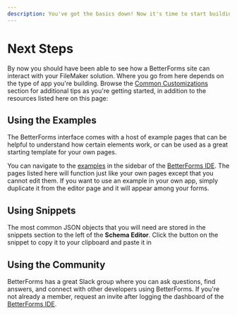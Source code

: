 ```yaml
---
description: You've got the basics down! Now it's time to start building out your app
---
```


# Next Steps

By now you should have been able to see how a BetterForms site can interact with your FileMaker solution. Where you go from here depends on the type of app you're building. Browse the [Common Customizations](../common-customizations/) section for additional tips as you're getting started, in addition to the resources listed here  on this page:

## Using the Examples

The BetterForms interface comes with a host of example pages that can be helpful to understand how certain elements work, or can be used as a great starting template for your own pages.

You can navigate to the [examples](https://app.fmbetterforms.com/#/examples) in the sidebar of the [BetterForms IDE](https://app.fmbetterforms.com/#/examples). The pages listed here will function just like your own pages except that you cannot edit them. If you want to use an example in your own app, simply duplicate it from the editor page and it will appear among your forms.

## Using Snippets

The most common JSON objects that you will need are stored in the snippets section to the left of the **Schema Editor**. Click the button on the snippet to copy it to your clipboard and paste it in

## Using the Community

BetterForms has a great Slack group where you can ask questions, find answers, and connect with other developers using BetterForms. If you're not already a member, request an invite after logging the dashboard of the [BetterForms IDE](https://app.fmbetterforms.com/#/).

